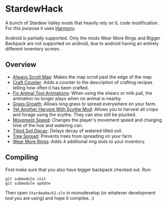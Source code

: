 # StardewHack
A bunch of Stardew Valley mods that heavily rely on IL code modification. For this purpose it uses [Harmony](https://github.com/pardeike/Harmony/wiki). 

Android is partially supported. Only the mods Wear More Rings and Bigger Backpack are not supported on android, due to android having an entirely different inventory screen.

## Overview
* [Always Scroll Map](/AlwaysScrollMap):                     Makes the map scroll past the edge of the map.
* [Craft Counter](/CraftCounter):                            Adds a counter to the description of crafting recipes telling how often it has been crafted.
* [Fix Animal Tool Animations](/FixAnimalTools):             When using the shears or milk pail, the animation no longer plays when no animal is nearby.
* [Grass Growth](/GrassGrowth):                              Allows long grass to spread everywhere on your farm.
* [Yet Another Harvest With Scythe Mod](/HarvestWithScythe): Allows you to harvest all crops and forage using the scythe. They can also still be plucked.
* [Movement Speed](/MovementSpeed):                          Changes the player's movement speed and charging time of the hoe and watering can.
* [Tilled Soil Decay](/TilledSoilDecay):                     Delays decay of watered tilled soil.
* [Tree Spread](/TreeSpread):                                Prevents trees from spreading on your farm.
* [Wear More Rings](/WearMoreRings):                         Adds 4 additional ring slots to your inventory.

## Compiling

First make sure that you also have bigger backpack checked out. Run: 
```
git submodule init
git submodule update
```

Then open `StardewHack2.sln` in monodevelop (or whatever development tool you are using) and hope it compiles. :)
